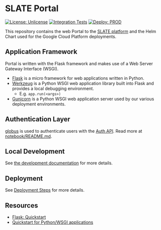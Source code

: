 # SLATE Portal

[![License: Unlicense](https://img.shields.io/badge/license-Unlicense-blue.svg)](http://unlicense.org/)
[![Integration Tests](https://github.com/slateci/slate-portal/actions/workflows/integration-tests.yml/badge.svg)](https://github.com/slateci/slate-portal/actions/workflows/integration-tests.yml)
[![Deploy: PROD](https://github.com/slateci/slate-portal/actions/workflows/deploy-prod.yml/badge.svg?branch=master)](https://github.com/slateci/slate-portal/actions/workflows/deploy-prod.yml)

This repository contains the web Portal to the [SLATE platform](https://slateci.io/) and the Helm Chart used for the Google Cloud Platform deployments.

## Application Framework

Portal is written with the Flask framework and makes use of a Web Server Gateway Interface (WSGI).
* [Flask](https://flask.palletsprojects.com/en/2.0.x/) is a micro framework for web applications written in Python.
* [Werkzeug](https://werkzeug.palletsprojects.com/en/2.2.x/) is a Python WSGI web application library built into Flask and provides a local debugging environment.
    * E.g. `app.run(<args>)`
* [Gunicorn](https://docs.gunicorn.org/en/stable/) is a Python WSGI web application server used by our various deployment environments.

## Authentication Layer

[globus](https://docs.globus.org/) is used to authenticate users with the [Auth API](https://docs.globus.org/api/auth/). Read more at [notebook/README.md](resources/notebook/README.md).

## Local Development

See [the development documentation](resources/docs/index.md) for more details.

## Deployment

See [Deployment Steps](https://docs.google.com/document/d/1WBrVPhvCGxAWbXaxDbaKQ2J73K6amF4fbXRxzvtGwSo/edit#heading=h.6rq3vs2f6vdu) for more details.

## Resources

* [Flask: Quickstart](https://flask.palletsprojects.com/en/2.0.x/quickstart/)
* [Quickstart for Python/WSGI applications](https://uwsgi-docs.readthedocs.io/en/latest/WSGIquickstart.html)
